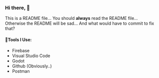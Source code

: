 ### Hi there, 👋
This is a README file... You should **always** read the README file... Otherwise the README will be sad... And what would have to commit to fix that?

#### 🔬Tools I Use:
- Firebase
- Visual Studio Code
- Godot
- Github (Obviously..)
- Postman

<!--
**joshpinto6/joshpinto6** is a ✨ _special_ ✨ repository because its `README.md` (this file) appears on your GitHub profile.

Here are some ideas to get you started:

- 🔭 I’m currently working on ...
- 🌱 I’m currently learning ...
- 👯 I’m looking to collaborate on ...
- 🤔 I’m looking for help with ...
- 💬 Ask me about ...
- 📫 How to reach me: ...
- 😄 Pronouns: ...
- ⚡ Fun fact: ...
-->
